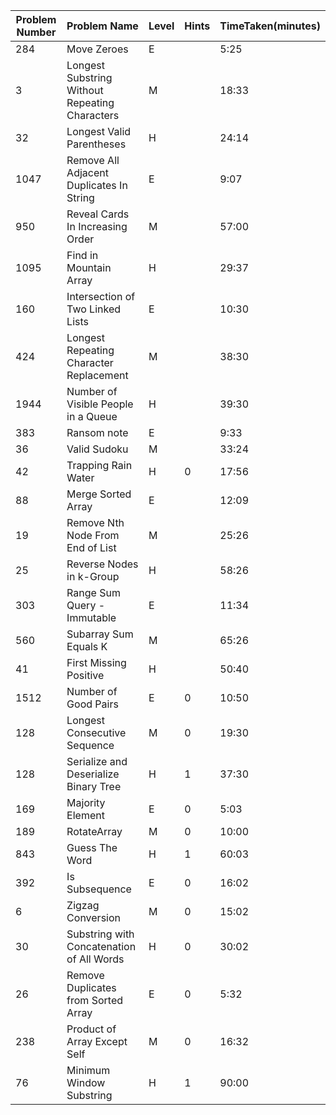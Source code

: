 | Problem Number | Problem Name                                   | Level | Hints | TimeTaken(minutes) |
|----------------|------------------------------------------------|-------|-------|--------------------|
| 284            | Move Zeroes                                    | E     |       | 5:25               |
| 3              | Longest Substring Without Repeating Characters | M     |       | 18:33              |
| 32             | Longest Valid Parentheses                      | H     |       | 24:14              |
| 1047           | Remove All Adjacent Duplicates In String       | E     |       | 9:07               |
| 950            | Reveal Cards In Increasing Order               | M     |       | 57:00              |
| 1095           | Find in Mountain Array                         | H     |       | 29:37              |
| 160            | Intersection of Two Linked Lists               | E     |       | 10:30              |
| 424            | Longest Repeating Character Replacement        | M     |       | 38:30              |
| 1944           | Number of Visible People in a Queue            | H     |       | 39:30              |
| 383            | Ransom note                                    | E     |       | 9:33               |
| 36             | Valid Sudoku                                   | M     |       | 33:24              |
| 42             | Trapping Rain Water                            | H     | 0     | 17:56              |
| 88             | Merge Sorted Array                             | E     |       | 12:09              |
| 19             | Remove Nth Node From End of List               | M     |       | 25:26              |
| 25             | Reverse Nodes in k-Group                       | H     |       | 58:26              |
| 303            | Range Sum Query - Immutable                    | E     |       | 11:34              |
| 560            | Subarray Sum Equals K                          | M     |       | 65:26              |
| 41             | First Missing Positive                         | H     |       | 50:40              |
| 1512           | Number of Good Pairs                           | E     | 0     | 10:50              |
| 128            | Longest Consecutive Sequence                   | M     | 0     | 19:30              |
| 128            | Serialize and Deserialize Binary Tree          | H     | 1     | 37:30              |
| 169            | Majority Element                               | E     | 0     | 5:03               |
| 189            | RotateArray                                    | M     | 0     | 10:00              |
| 843            | Guess The Word                                 | H     | 1     | 60:03              |
| 392            | Is Subsequence                                 | E     | 0     | 16:02              |
| 6              | Zigzag Conversion                              | M     | 0     | 15:02              |
| 30             | Substring with Concatenation of All Words      | H     | 0     | 30:02              |
| 26             | Remove Duplicates from Sorted Array            | E     | 0     | 5:32               |
| 238            | Product of Array Except Self                   | M     | 0     | 16:32              |
| 76             | Minimum Window Substring                       | H     | 1     | 90:00              |
